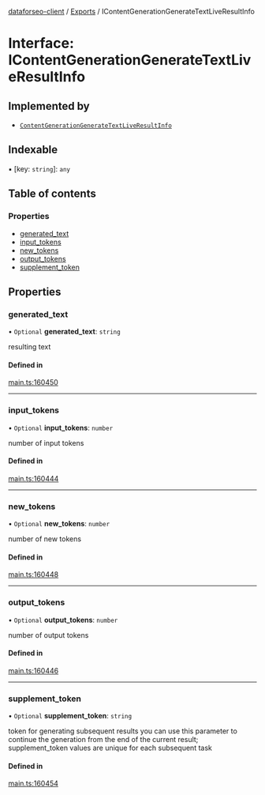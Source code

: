 [dataforseo-client](../README.md) / [Exports](../modules.md) / IContentGenerationGenerateTextLiveResultInfo

# Interface: IContentGenerationGenerateTextLiveResultInfo

## Implemented by

- [`ContentGenerationGenerateTextLiveResultInfo`](../classes/ContentGenerationGenerateTextLiveResultInfo.md)

## Indexable

▪ [key: `string`]: `any`

## Table of contents

### Properties

- [generated\_text](IContentGenerationGenerateTextLiveResultInfo.md#generated_text)
- [input\_tokens](IContentGenerationGenerateTextLiveResultInfo.md#input_tokens)
- [new\_tokens](IContentGenerationGenerateTextLiveResultInfo.md#new_tokens)
- [output\_tokens](IContentGenerationGenerateTextLiveResultInfo.md#output_tokens)
- [supplement\_token](IContentGenerationGenerateTextLiveResultInfo.md#supplement_token)

## Properties

### generated\_text

• `Optional` **generated\_text**: `string`

resulting text

#### Defined in

[main.ts:160450](https://github.com/dataforseo/TypeScriptClient/blob/7ca1aa4/main.ts#L160450)

___

### input\_tokens

• `Optional` **input\_tokens**: `number`

number of input tokens

#### Defined in

[main.ts:160444](https://github.com/dataforseo/TypeScriptClient/blob/7ca1aa4/main.ts#L160444)

___

### new\_tokens

• `Optional` **new\_tokens**: `number`

number of new tokens

#### Defined in

[main.ts:160448](https://github.com/dataforseo/TypeScriptClient/blob/7ca1aa4/main.ts#L160448)

___

### output\_tokens

• `Optional` **output\_tokens**: `number`

number of output tokens

#### Defined in

[main.ts:160446](https://github.com/dataforseo/TypeScriptClient/blob/7ca1aa4/main.ts#L160446)

___

### supplement\_token

• `Optional` **supplement\_token**: `string`

token for generating subsequent results
you can use this parameter to continue the generation from the end of the current result;
supplement_token values are unique for each subsequent task

#### Defined in

[main.ts:160454](https://github.com/dataforseo/TypeScriptClient/blob/7ca1aa4/main.ts#L160454)
